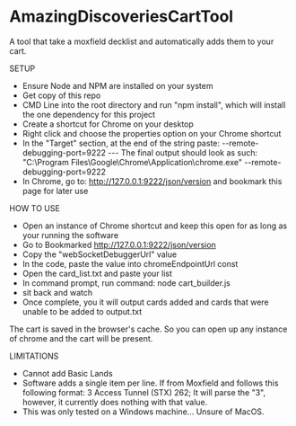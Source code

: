 # AmazingDiscoveriesCartTool
A tool that take a moxfield decklist and automatically adds them to your cart. 

SETUP
- Ensure Node and NPM are installed on your system
- Get copy of this repo
- CMD Line into the root directory and run "npm install", which will install the one dependency for this project
- Create a shortcut for Chrome on your desktop
- Right click and choose the properties option on your Chrome shortcut
- In the "Target" section, at the end of the string paste: --remote-debugging-port=9222
--- The final output should look as such: "C:\Program Files\Google\Chrome\Application\chrome.exe" --remote-debugging-port=9222
- In Chrome, go to: http://127.0.0.1:9222/json/version and bookmark this page for later use

HOW TO USE
- Open an instance of Chrome shortcut and keep this open for as long as your running the software
- Go to Bookmarked http://127.0.0.1:9222/json/version
- Copy the "webSocketDebuggerUrl" value
- In the code, paste the value into chromeEndpointUrl const 
- Open the card_list.txt and paste your list
- In command prompt, run command: node cart_builder.js
- sit back and watch
- Once complete, you it will output cards added and cards that were unable to be added to output.txt

The cart is saved in the browser's cache. So you can open up any instance of chrome and the cart will be present. 

LIMITATIONS
- Cannot add Basic Lands
- Software adds a single item per line. If from Moxfield and follows this following format: 3 Access Tunnel (STX) 262; It will parse the "3", however, it currently does nothing with that value.
- This was only tested on a Windows machine... Unsure of MacOS.
